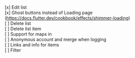 [x] Edit list  
[x] Ghost buttons instead of Loading page (https://docs.flutter.dev/cookbook/effects/shimmer-loading)  
[ ] Delete list  
[ ] Delete list item  
[ ] Support for maps in  
[ ] Anonymous account and merge when logging  
[ ] Links and info for items  
[ ] Filter
